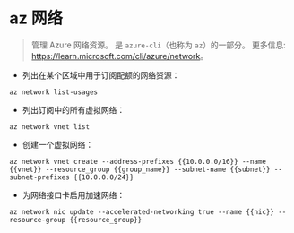 # az 网络

> 管理 Azure 网络资源。
> 是 `azure-cli`（也称为 `az`）的一部分。
> 更多信息: <https://learn.microsoft.com/cli/azure/network>。

- 列出在某个区域中用于订阅配额的网络资源：

`az network list-usages`

- 列出订阅中的所有虚拟网络：

`az network vnet list`

- 创建一个虚拟网络：

`az network vnet create --address-prefixes {{10.0.0.0/16}} --name {{vnet}} --resource_group {{group_name}} --subnet-name {{subnet}} --subnet-prefixes {{10.0.0.0/24}}`

- 为网络接口卡启用加速网络：

`az network nic update --accelerated-networking true --name {{nic}} --resource-group {{resource_group}}`